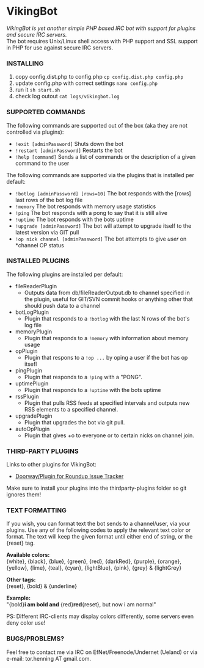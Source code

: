 # VikingBot
*VikingBot is yet another simple PHP based IRC bot with support for plugins and secure IRC servers.*<br/>
The bot requires Unix/Linux shell access with PHP support and SSL support in PHP for use against secure IRC servers.

### INSTALLING
1. copy config.dist.php to config.php `cp config.dist.php config.php`
2. update config.php with correct settings `nano config.php`
3. run it `sh start.sh`
4. check log outout `cat logs/vikingbot.log`

### SUPPORTED COMMANDS
The following commands are supported out of the box (aka they are not controlled via plugins):
* `!exit [adminPassword]` Shuts down the bot
* `!restart [adminPassword]` Restarts the bot
* `!help [command]` Sends a list of commands or the description of a given command to the user

The following commands are supported via the plugins that
is installed per default:

* `!botlog [adminPassword] [rows=10]` The bot responds with the [rows] last rows of the bot log file
* `!memory` The bot responds with memory usage statistics
* `!ping` The bot responds with a pong to say that it is still alive
* `!uptime` The bot responds with the bots uptime
* `!upgrade [adminPassword]` The bot will attempt to upgrade itself to the latest version via GIT pull
* `!op nick channel [adminPassword]` The bot attempts to give *user* on *channel OP status

### INSTALLED PLUGINS
The following plugins are installed per default:
* fileReaderPlugin
	* Outputs data from db/fileReaderOutput.db to channel specified in the plugin, useful for GIT/SVN commit hooks or anything other that should push data to a channel
* botLogPlugin
	* Plugin that responds to a `!botlog` with the last N rows of the bot's log file
* memoryPlugin
	* Plugin that responds to a `!memory` with information about memory usage
* opPlugin
	* Plugin that respons to a `!op ...` by oping a user if the bot has op itsefl
* pingPlugin
	* Plugin that responds to a `!ping` with a "PONG".
* uptimePlugin
    * Plugin that responds to a `!uptime` with the bots uptime
* rssPlugin
	* Plugin that pulls RSS feeds at specified intervals and outputs new RSS elements to a specified channel.
* upgradePlugin
    * Plugin that upgrades the bot via git pull.
* autoOpPlugin
	* Plugin that gives +o to everyone or to certain nicks on channel join.

### THIRD-PARTY PLUGINS
Links to other plugins for VikingBot:
* [Doorway/Plugin for Roundup Issue Tracker](https://gist.github.com/3295338)

Make sure to install your plugins into the thirdparty-plugins folder so git ignores them!

### TEXT FORMATTING
If you wish, you can format text the bot sends to a channel/user, via your plugins.
Use any of the following codes to apply the relevant text color or format. The text will
keep the given format until either end of string, or the {reset} tag.

**Available colors:**<br/>
{white}, {black}, {blue}, {green}, {red}, {darkRed}, {purple}, {orange}, {yellow}, {lime}, {teal}, {cyan}, {lightBlue}, {pink}, {grey} & {lightGrey}

**Other tags:**<br/>
{reset}, {bold} & {underline}

**Example:**<br/>
"{bold}**i am bold and** {red}**red**{reset}, but now i am normal"

PS: Different IRC-clients may display colors differently, some servers even deny color use!

### BUGS/PROBLEMS?
Feel free to contact me via IRC on EfNet/Freenode/Undernet (Ueland)
or via e-mail: tor.henning AT gmail.com.
